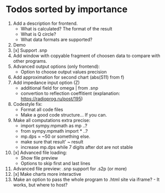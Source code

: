 # Todos sorted by importance

1. Add a description for frontend.
    * What is calculated? The format of the result
    * What is Q circle?
    * What data formats are supported?
2. Demo
3. [x] Support .snp
4. Add window with copyable fragment of choosen data to compare with other programs.
5. Advanced output options (only frontend):
    * Option to choose output values precision
6. Add approximation for second chart (abs(S11) from f)
7. Add impedance input option (Z)
    * additional field for omega | from .snp
    * convertion to reflection coeffitient (explanation: <https://radioprog.ru/post/195>)
8. Codestyle fix:
    * Format all code files
    * Make a good code structure... If you can.
9. Make all computations extra precise:
    * import sympy.mpmath as mp ..?
    * from sympy.mpmath import *  ..?
    * mp.dps = ~50 or something else.
    * make sure that result' ~ result
    * increase mp.dps while 7 digits after dot are not stable
10. [x] Advanced file loading:
    * Show file preview
    * Options to skip first and last lines
11. Advanced file preview: .snp support for .s2p (or more) 
12. [x] Make charts more interactive
13. Make an option to pass the whole program to .html site via iframe? - It works, but where to host?
<!-- Add direct support for output files from different vna models? Supported formats: .snp, .csv or similar -->
<!-- Do we need to calculate systematic errors? - yes, if its not too hard. After some considerations... Rather not -->
